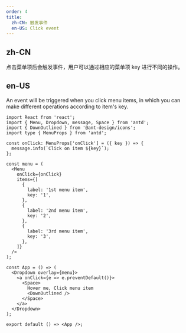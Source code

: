 ```yaml
---
order: 4
title:
  zh-CN: 触发事件
  en-US: Click event
---
```


## zh-CN

点击菜单项后会触发事件，用户可以通过相应的菜单项 key 进行不同的操作。

## en-US

An event will be triggered when you click menu items, in which you can make different operations according to item's key.

```tsx
import React from 'react';
import { Menu, Dropdown, message, Space } from 'antd';
import { DownOutlined } from '@ant-design/icons';
import type { MenuProps } from 'antd';

const onClick: MenuProps['onClick'] = ({ key }) => {
  message.info(`Click on item ${key}`);
};

const menu = (
  <Menu
    onClick={onClick}
    items={[
      {
        label: '1st menu item',
        key: '1',
      },
      {
        label: '2nd menu item',
        key: '2',
      },
      {
        label: '3rd menu item',
        key: '3',
      },
    ]}
  />
);

const App = () => (
  <Dropdown overlay={menu}>
    <a onClick={e => e.preventDefault()}>
      <Space>
        Hover me, Click menu item
        <DownOutlined />
      </Space>
    </a>
  </Dropdown>
);

export default () => <App />;
```
